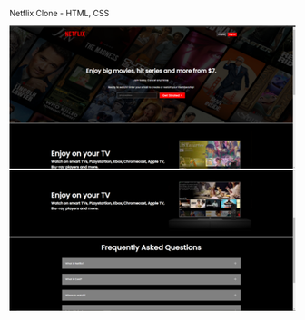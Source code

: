 Netflix Clone - HTML, CSS

![image alt](https://github.com/banjadecodes/netflixclone/blob/72f6af2ee09f46b03a89b8b2f9d2237aed606934/Screenshot%20(1156).png)
![image alt](https://github.com/banjadecodes/netflixclone/blob/72f6af2ee09f46b03a89b8b2f9d2237aed606934/Screenshot%20(1157).png)
